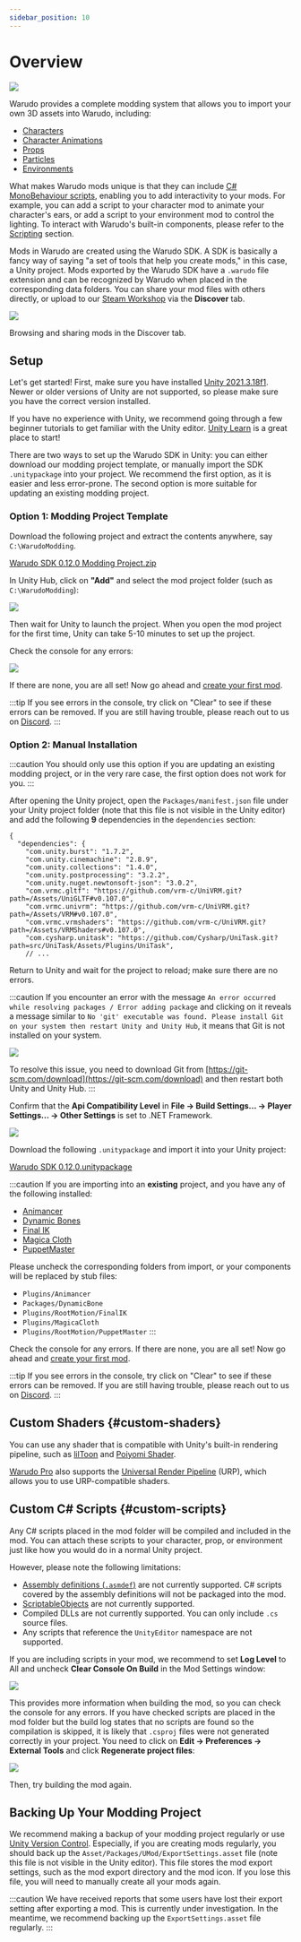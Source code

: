 ```yaml
---
sidebar_position: 10
---
```


# Overview

![](pathname:///doc-img/mod-cover.jpg)

Warudo provides a complete modding system that allows you to import your own 3D assets into Warudo, including:

* [Characters](character-mod)
* [Character Animations](character-animation-mod)
* [Props](prop-mod)
* [Particles](particle-mod)
* [Environments](environment-mod)

What makes Warudo mods unique is that they can include [C# MonoBehaviour scripts](https://docs.unity3d.com/ScriptReference/MonoBehaviour.html), enabling you to add interactivity to your mods. For example, you can add a script to your character mod to animate your character's ears, or add a script to your environment mod to control the lighting. To interact with Warudo's built-in components, please refer to the [Scripting](../scripting/overview) section.

Mods in Warudo are created using the Warudo SDK. A SDK is basically a fancy way of saying "a set of tools that help you create mods," in this case, a Unity project. Mods exported by the Warudo SDK have a `.warudo` file extension and can be recognized by Warudo when placed in the corresponding data folders. You can share your mod files with others directly, or upload to our [Steam Workshop](https://steamcommunity.com/app/2079120/workshop/) via the **Discover** tab.

![](pathname:///doc-img/en-mod-8.png)
<p class="img-desc">Browsing and sharing mods in the Discover tab.</p>

## Setup

Let's get started! First, make sure you have installed [Unity 2021.3.18f1](https://unity.com/). Newer or older versions of Unity are not supported, so please make sure you have the correct version installed.

If you have no experience with Unity, we recommend going through a few beginner tutorials to get familiar with the Unity editor. [Unity Learn](https://learn.unity.com/) is a great place to start!

There are two ways to set up the Warudo SDK in Unity: you can either download our modding project template, or manually import the SDK `.unitypackage` into your project. We recommend the first option, as it is easier and less error-prone. The second option is more suitable for updating an existing modding project.

### Option 1: Modding Project Template

Download the following project and extract the contents anywhere, say `C:\WarudoModding`.

<a href="/sdk/Warudo SDK 0.12.0 Modding Project.zip" target="_blank">
<div className="file-box">
<p>
Warudo SDK 0.12.0 Modding Project.zip
</p></div>
</a>

In Unity Hub, click on **"Add"** and select the mod project folder (such as `C:\WarudoModding`):

![](pathname:///doc-img/en-mod-9.png)

Then wait for Unity to launch the project. When you open the mod project for the first time, Unity can take 5-10 minutes to set up the project.

Check the console for any errors:

![](pathname:///doc-img/en-mod-10.png)

If there are none, you are all set! Now go ahead and [create your first mod](creating-your-first-mod).

:::tip
If you see errors in the console, try click on "Clear" to see if these errors can be removed. If you are still having trouble, please reach out to us on [Discord](https://discord.gg/warudo).
:::

### Option 2: Manual Installation

:::caution
You should only use this option if you are updating an existing modding project, or in the very rare case, the first option does not work for you.
:::

After opening the Unity project, open the `Packages/manifest.json` file under your Unity project folder (note that this file is not visible in the Unity editor) and add the following **9** dependencies in the `dependencies` section:

```
{
  "dependencies": {
    "com.unity.burst": "1.7.2",
    "com.unity.cinemachine": "2.8.9",
    "com.unity.collections": "1.4.0",
    "com.unity.postprocessing": "3.2.2",
    "com.unity.nuget.newtonsoft-json": "3.0.2",
    "com.vrmc.gltf": "https://github.com/vrm-c/UniVRM.git?path=/Assets/UniGLTF#v0.107.0",
    "com.vrmc.univrm": "https://github.com/vrm-c/UniVRM.git?path=/Assets/VRM#v0.107.0",
    "com.vrmc.vrmshaders": "https://github.com/vrm-c/UniVRM.git?path=/Assets/VRMShaders#v0.107.0",
    "com.cysharp.unitask": "https://github.com/Cysharp/UniTask.git?path=src/UniTask/Assets/Plugins/UniTask",
    // ...
```

Return to Unity and wait for the project to reload; make sure there are no errors.

:::caution
If you encounter an error with the message `An error occurred while resolving packages / Error adding package` and clicking on it reveals a message similar to `No 'git' executable was found. Please install Git on your system then restart Unity and Unity Hub`, it means that Git is not installed on your system.

![](pathname:///doc-img/en-mod-sdk-1.webp)

To resolve this issue, you need to download Git from [https://git-scm.com/download](https://git-scm.com/download) and then restart both Unity and Unity Hub.
:::

Confirm that the **Api Compatibility Level** in **File → Build Settings... → Player Settings... → Other Settings** is set to .NET Framework.

![](pathname:///doc-img/en-mod-sdk-2.webp)

Download the following `.unitypackage` and import it into your Unity project:

<a href="/sdk/Warudo SDK 0.12.0.unitypackage" target="_blank">
<div className="file-box">
<p>
Warudo SDK 0.12.0.unitypackage
</p></div>
</a>

:::caution
If you are importing into an **existing** project, and you have any of the following installed:

* [Animancer](https://assetstore.unity.com/packages/tools/animation/animancer-pro-116514)
* [Dynamic Bones](https://assetstore.unity.com/packages/tools/animation/dynamic-bone-16743)
* [Final IK](https://assetstore.unity.com/packages/tools/animation/final-ik-14290)
* [Magica Cloth](https://assetstore.unity.com/packages/tools/physics/magica-cloth-160144)
* [PuppetMaster](https://assetstore.unity.com/packages/tools/physics/puppetmaster-48977)

Please uncheck the corresponding folders from import, or your components will be replaced by stub files:

* `Plugins/Animancer`
* `Packages/DynamicBone`
* `Plugins/RootMotion/FinalIK`
* `Plugins/MagicaCloth`
* `Plugins/RootMotion/PuppetMaster`
:::

Check the console for any errors. If there are none, you are all set! Now go ahead and [create your first mod](creating-your-first-mod).

:::tip
If you see errors in the console, try click on "Clear" to see if these errors can be removed. If you are still having trouble, please reach out to us on [Discord](https://discord.gg/warudo).
:::

## Custom Shaders {#custom-shaders}

You can use any shader that is compatible with Unity's built-in rendering pipeline, such as [lilToon](https://lilxyzw.github.io/lilToon/#/) and [Poiyomi Shader](https://www.poiyomi.com/).

[Warudo Pro](../pro.md) also supports the [Universal Render Pipeline](https://docs.unity3d.com/Manual/com.unity.render-pipelines.universal.html) (URP), which allows you to use URP-compatible shaders.

## Custom C# Scripts {#custom-scripts}

Any C# scripts placed in the mod folder will be compiled and included in the mod. You can attach these scripts to your character, prop, or environment just like how you would do in a normal Unity project.

However, please note the following limitations:

* [Assembly definitions (`.asmdef`)](https://docs.unity3d.com/Manual/ScriptCompilationAssemblyDefinitionFiles.html) are not currently supported. C# scripts covered by the assembly definitions will not be packaged into the mod.
* [ScriptableObjects](https://docs.unity3d.com/ScriptReference/ScriptableObject.html) are not currently supported.
* Compiled DLLs are not currently supported. You can only include `.cs` source files.
* Any scripts that reference the `UnityEditor` namespace are not supported.

If you are including scripts in your mod, we recommend to set **Log Level** to All and uncheck **Clear Console On Build** in the Mod Settings window:

![](pathname:///doc-img/en-mod-13.png)

This provides more information when building the mod, so you can check the console for any errors. If you have checked scripts are placed in the mod folder but the build log states that no scripts are found so the compilation is skipped, it is likely that `.csproj` files were not generated correctly in your project. You need to click on **Edit → Preferences → External Tools** and click **Regenerate project files**:

![](pathname:///doc-img/en-mod-12.png)

Then, try building the mod again.

## Backing Up Your Modding Project

We recommend making a backup of your modding project regularly or use [Unity Version Control](https://unity.com/solutions/version-control). Especially, if you are creating mods regularly, you should back up the `Asset/Packages/UMod/ExportSettings.asset` file (note this file is not visible in the Unity editor). This file stores the mod export settings, such as the mod export directory and the mod icon. If you lose this file, you will need to manually create all your mods again.

:::caution
We have received reports that some users have lost their export setting after exporting a mod. This is currently under investigation. In the meantime, we recommend backing up the `ExportSettings.asset` file regularly.
:::
